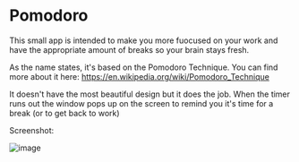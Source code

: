 # Pomodoro

This small app is intended to make you more fuocused on your work and have the appropriate amount of breaks so your brain stays fresh.

As the name states, it's based on the Pomodoro Technique. You can find more about it here: https://en.wikipedia.org/wiki/Pomodoro_Technique

It doesn't have the most beautiful design but it does the job. When the timer runs out the window pops up on the screen to remind you it's time for a break (or to get back to work)

Screenshot:

![image](https://user-images.githubusercontent.com/75262108/177404810-7e67412f-9df7-41ba-8595-156a7fe100d0.png)
